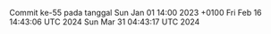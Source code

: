 Commit ke-55 pada tanggal Sun Jan 01 14:00 2023 +0100
Fri Feb 16 14:43:06 UTC 2024
Sun Mar 31 04:43:17 UTC 2024
